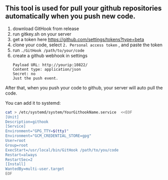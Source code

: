 ## This tool is used for pull your github repositories automatically when you push new code.

1. download GitHook from release
2. run gitkey.sh on your server
3. get a token here https://github.com/settings/tokens?type=beta
4. clone your code, select `2. Personal access token` , and paste the token
5. run `./GitHook /path/to/your/code`
6. create a github webhook in settings
    ```
   Payload URL: http://yourip:10822/
   Content type: application/json
   Secret: no
   Just the push event.
   ```

After that, when you push your code to github, your server will auto pull the code.

You can add it to systemd:

```bash
cat > /etc/systemd/system/YourGithookName.service  <<EOF
[Unit]
Description=githook
[Service]
Environment="GPG_TTY=$(tty)"
Environment="GCM_CREDENTIAL_STORE=gpg"
User=root
Group=root
ExecStart=/usr/local/bin/GitHook /path/to/you/code
Restart=always
RestartSec=2
[Install]
WantedBy=multi-user.target
EOF
```